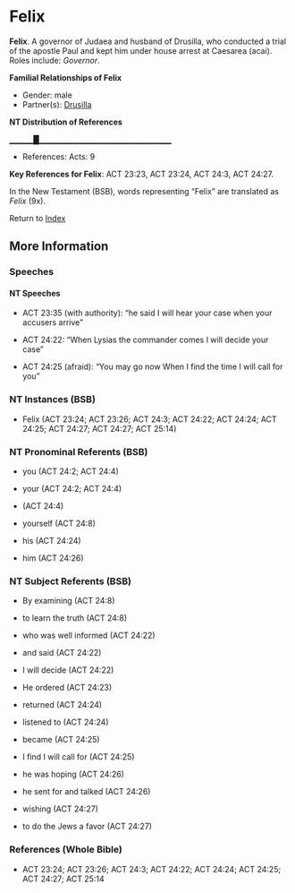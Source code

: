 # Felix
**Felix**. 
A governor of Judaea and husband of Drusilla, who conducted a trial of the apostle Paul and kept him under house arrest at Caesarea (acai). 
Roles include: 
_Governor_. 




**Familial Relationships of Felix**


* Gender: male
* Partner(s): [Drusilla](Drusilla.md)


**NT Distribution of References**

▁▁▁▁█▁▁▁▁▁▁▁▁▁▁▁▁▁▁▁▁▁▁▁▁▁▁
* References: Acts: 9



**Key References for Felix**: 
ACT 23:23, ACT 23:24, ACT 24:3, ACT 24:27. 




In the New Testament (BSB), words representing “Felix” are translated as 
*Felix* (9x). 


Return to [Index](00-Index.md)

## More Information

### Speeches

#### NT Speeches

* ACT 23:35 (with authority): “he said I will hear your case when your accusers arrive”

* ACT 24:22: “When Lysias the commander comes I will decide your case”

* ACT 24:25 (afraid): “You may go now When I find the time I will call for you”

### NT Instances (BSB)

* Felix (ACT 23:24; ACT 23:26; ACT 24:3; ACT 24:22; ACT 24:24; ACT 24:25; ACT 24:27; ACT 24:27; ACT 25:14)



### NT Pronominal Referents (BSB)

* you (ACT 24:2; ACT 24:4)

* your (ACT 24:2; ACT 24:4)

*  (ACT 24:4)

* yourself (ACT 24:8)

* his (ACT 24:24)

* him (ACT 24:26)



### NT Subject Referents (BSB)

* By examining (ACT 24:8)

* to learn the truth (ACT 24:8)

* who was well informed (ACT 24:22)

* and said (ACT 24:22)

* I will decide (ACT 24:22)

* He ordered (ACT 24:23)

* returned (ACT 24:24)

* listened to (ACT 24:24)

* became (ACT 24:25)

* I find I will call for (ACT 24:25)

* he was hoping (ACT 24:26)

* he sent for and talked (ACT 24:26)

* wishing (ACT 24:27)

* to do the Jews a favor (ACT 24:27)



### References (Whole Bible)

* ACT 23:24; ACT 23:26; ACT 24:3; ACT 24:22; ACT 24:24; ACT 24:25; ACT 24:27; ACT 25:14




